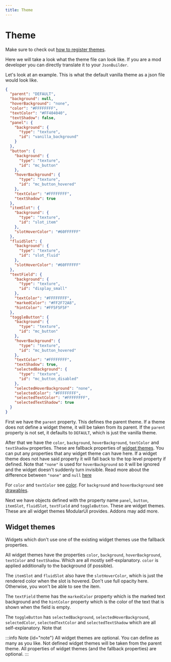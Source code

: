```yaml
---
title: Theme
---
```


# Theme

Make sure to check out [how to register themes](../themes.md).

Here we will take a look what the theme file can look like. If you are a mod developer you can directly translate it to
your `JsonBuilder`.

Let's look at an example. This is what the default vanilla theme as a json file would look like.

```json
{
  "parent": "DEFAULT",
  "background": null,
  "hoverBackground": "none",
  "color": "#FFFFFFFF",
  "textColor": "#FF404040",
  "textShadow": false,
  "panel": {
    "background": {
      "type": "texture",
      "id": "vanilla_background"
    }
  },
  "button": {
    "background": {
      "type": "texture",
      "id": "mc_button"
    },
    "hoverBackground": {
      "type": "texture",
      "id": "mc_button_hovered"
    },
    "textColor": "#FFFFFFFF",
    "textShadow": true
  },
  "itemSlot": {
    "background": {
      "type": "texture",
      "id": "slot_item"
    },
    "slotHoverColor": "#60FFFFFF"
  },
  "fluidSlot": {
    "background": {
      "type": "texture",
      "id": "slot_fluid"
    },
    "slotHoverColor": "#60FFFFFF"
  },
  "textField": {
    "background": {
      "type": "texture",
      "id": "display_small"
    },
    "textColor": "#FFFFFFFF",
    "markedColor": "#FF2F72A8",
    "hintColor": "#FF5F5F5F"
  },
  "toggleButton": {
    "background": {
      "type": "texture",
      "id": "mc_button"
    },
    "hoverBackground": {
      "type": "texture",
      "id": "mc_button_hovered"
    },
    "textColor": "#FFFFFFFF",
    "textShadow": true,
    "selectedBackground": {
      "type": "texture",
      "id": "mc_button_disabled"
    },
    "selectedHoverBackground": "none",
    "selectedColor": "#FFFFFFFF",
    "selectedTextColor": "#FFFFFFFF",
    "selectedTextShadow": true
  }
}
```

First we have the `parent` property. This defines the parent theme. If a theme does not define a widget theme, it will
be taken from its parent. If the `parent` property is not set, it defaults to `DEFAULT`, which is just the vanilla
theme.

After that we have the `color`, `background`, `hoverBackground`, `textColor` and `textShadow` properties. These are
fallback properties of [widget themes](#widget-themes). You can put any properties that any widget theme can have here.
If a widget theme does not have said property it will fall back to the top level property if defined.
Note that `"none"` is used for `hoverBackground` so it will be ignored and the widget doesn't suddenly turn invisible.
Read more about the difference between `"none"` and `null` [here](./drawable.md#empty-drawable)

For `color` and `textColor` see [color](./color.md). For `background` and `hoverBackground`
see [drawables](./drawable.md).

Next we have objects defined with the property name `panel`, `button`, `itemSlot`, `fluidSlot`, `textField` and
`toggleButton`.
These are widget themes. These are all widget themes ModularUI provides. Addons may add more.

## Widget themes

Widgets which don't use one of the existing widget themes use the fallback properties.

All widget themes have the properties `color`, `background`, `hoverBackground`, `textColor` and `textShadow`. Which are
all mostly self-explanatory. `color` is applied additionally to the background (if possible).

The `itemSlot` and `fluidSlot` also have the `slotHoverColor`, which is just the rendered color when the slot is
hovered.
Don't use full opacity here. Otherwise, you won't be able to see the item.

The `textField` theme has the `markedColor` property which is the marked text background and the `hintColor` property which is
the color of the text that is shown when the field is empty.

The `toggleButton` has `selectedBackground`, `selectedHoverBackground`, `selectedColor`, `selectedTextColor` and 
`selectedTextShadow` which are all self-explanatory. Note that 

:::info Note {id="note"}
All widget themes are optional. You can define as many as you like. Not defined widget themes will be taken from the
parent theme.
All properties of widget themes (and the fallback properties) are optional.
:::
